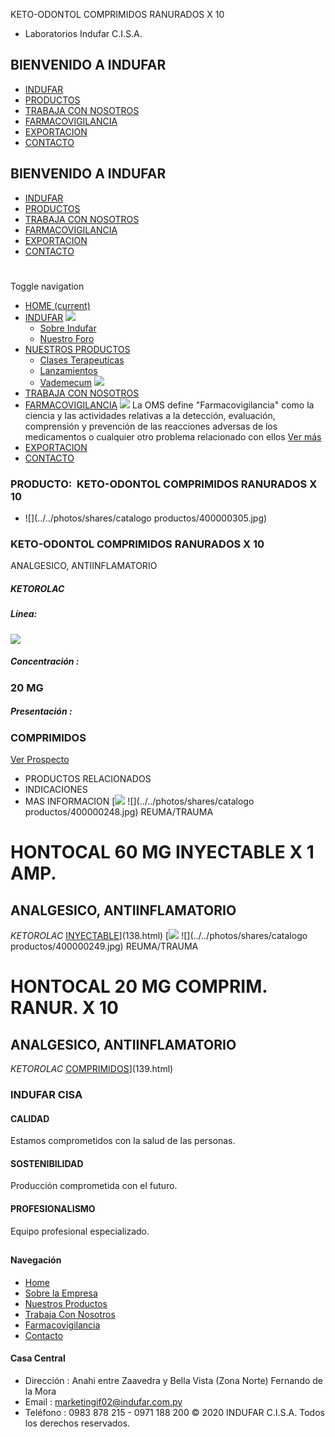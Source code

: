 KETO-ODONTOL COMPRIMIDOS RANURADOS X 10
- Laboratorios Indufar C.I.S.A.
## BIENVENIDO A INDUFAR
* [INDUFAR](173.html#)
* [PRODUCTOS](173.html#)
* [TRABAJA CON NOSOTROS](173.html#)
* [FARMACOVIGILANCIA](173.html#)
* [EXPORTACION](173.html#)
* [CONTACTO](173.html#)
## BIENVENIDO A INDUFAR
* [INDUFAR](../../index.html)
* [PRODUCTOS](../../productos.html)
* [TRABAJA CON NOSOTROS](../../trabaja_con_nosotros.html)
* [FARMACOVIGILANCIA](../../farmacovigilancia.html)
* [EXPORTACION](../../exportacion.html)
* [CONTACTO](../../contacto.html)
# 
Toggle navigation
* [HOME (current)](../../index.html)
* [INDUFAR](173.html#) 
  [![ ](../../photos/shares/Sistema/Menu/indufar_menul.jpg)](../../institucional.html)
  - [Sobre Indufar](../../institucional.html)
  - [Nuestro Foro](../../blog.html)
* [NUESTROS PRODUCTOS](173.html#) 
  - [Clases Terapeuticas](../clases_terapeuticas.html)
  - [Lanzamientos](../lanzamientos.html)
  - [Vademecum](../../productos.html)
  [![ ](../../photos/shares/Sistema/Menu/productos.png)](../../productos.html)
* [TRABAJA CON NOSOTROS](../../trabaja_con_nosotros.html)
* [FARMACOVIGILANCIA](173.html#) 
  [![ ](../../photos/shares/Sistema/Menu/TUBOS.png)](../../farmacovigilancia.html)
  La OMS define "Farmacovigilancia" como la ciencia y las actividades relativas a la detección, evaluación, comprensión y prevención de las reacciones adversas de los medicamentos o cualquier otro problema relacionado con ellos
  [Ver más](../../farmacovigilancia.html)
* [EXPORTACION](../../exportacion.html)
* [CONTACTO](../../contacto.html)
### PRODUCTO:  KETO-ODONTOL COMPRIMIDOS RANURADOS X 10
* ![](../../photos/shares/catalogo productos/400000305.jpg)
### **KETO-ODONTOL COMPRIMIDOS RANURADOS X 10**
ANALGESICO, ANTIINFLAMATORIO
##### **KETOROLAC**
##### **Línea:**
[![](../../photos/shares/Laboratorios/lab_odontol.png)](../linea/4.html)
##### **Concentración :**
### 20 MG
##### **Presentación :**
### COMPRIMIDOS
[Ver Prospecto](https://www.indufar.com.py/files/shares/prospectos/400000305.pdf)
* PRODUCTOS RELACIONADOS
* INDICACIONES
* MAS INFORMACION
[![](../../photos/shares/Laboratorios/lab_indufar.png)
![](../../photos/shares/catalogo productos/400000248.jpg)
REUMA/TRAUMA
# HONTOCAL 60 MG INYECTABLE X 1 AMP.
## ANALGESICO, ANTIINFLAMATORIO
*KETOROLAC*
[INYECTABLE](173.html#)](138.html)
[![](../../photos/shares/Laboratorios/lab_indufar.png)
![](../../photos/shares/catalogo productos/400000249.jpg)
REUMA/TRAUMA
# HONTOCAL 20 MG COMPRIM. RANUR. X 10
## ANALGESICO, ANTIINFLAMATORIO
*KETOROLAC*
[COMPRIMIDOS](173.html#)](139.html)
### INDUFAR CISA
#### CALIDAD
Estamos comprometidos con la salud de las personas.
#### SOSTENIBILIDAD
Producción comprometida con el futuro.
#### PROFESIONALISMO
Equipo profesional especializado.
## 
#### Navegación
* [Home](../../index.html)
* [Sobre la Empresa](../../institucional.html)
* [Nuestros Productos](../../productos.html)
* [Trabaja Con Nosotros](../../trabaja_con_nosotros.html)
* [Farmacovigilancia](../../farmacovigilancia.html)
* [Contacto](../../contacto.html)
#### Casa Central
* Dirección : Anahi entre Zaavedra y Bella Vista (Zona Norte) Fernando de la Mora
* Email : [marketingif02@indufar.com.py](mailto:marketingif02@indufar.com.py)
* Teléfono : 0983 878 215 - 0971 188 200
© 2020 INDUFAR C.I.S.A. Todos los derechos reservados.